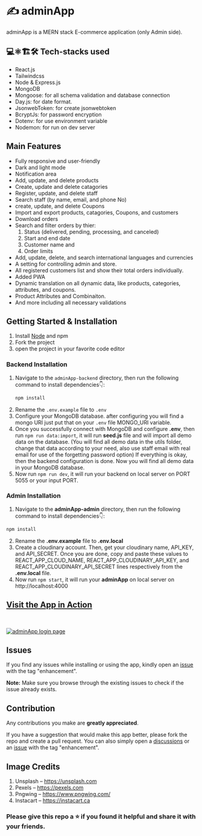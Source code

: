 # ✍️ adminApp

adminApp is a MERN stack E-commerce application (only Admin side).

## 💻⚛️🏗️🛠️ Tech-stacks used

- React.js
- Tailwindcss
- Node & Express.js
- MongoDB
- Mongoose: for all schema validation and database connection
- Day.js: for date format.
- JsonwebToken: for create jsonwebtoken
- BcryptJs: for password encryption
- Dotenv: for use environment variable
- Nodemon: for run on dev server

## Main Features

- Fully responsive and user-friendly
- Dark and light mode
- Notification area
- Add, update, and delete products
- Create, update and delete catagories
- Register, update, and delete staff
- Search staff (by name, email, and phone No)
- create, update, and delete Coupons
- Import and export products, catagories, Coupons, and customers
- Download orders
- Search and filter orders by thier:
  1. Status (delivered, pending, processing, and canceled)
  2. Start and end date
  3. Customer name and
  4. Order limits
- Add, update, delete, and search international languages and currencies
- A setting for controlling admin and store.
- All registered customers list and show their total orders individually.
- Added PWA
- Dynamic translation on all dynamic data, like products, categories, attributes, and coupons.
- Product Attributes and Combinaiton.
- And more including all necessary validations

## Getting Started & Installation

1. Install [Node](https://nodejs.org/en/) and npm
1. Fork the project
1. open the project in your favorite code editor

### Backend Installation

1. Navigate to the `adminApp-backend` directory, then run the following command to install dependencies👇:
   ```bash
   npm install
   ```
2. Rename the `.env.example` file to `.env`
3. Configure your MongoDB database. after configuring you will find a mongo URI just put that on your `.env` file MONGO_URI variable.
4. Once you successfully connect with MongoDB and configure **.env**, then run `npm run data:import`, it will run **seed.js** file and will import all demo data on the database. (You
   will find all demo data in the utils folder, change that data according to your need, also
   use staff email with real email for use of the forgetting password option) If everything is
   okay, then the backend configuration is done. Now you will find all demo data in your
   MongoDB database.
5. Now run `npm run dev`, it will run your backend on local server on PORT 5055 or your
   input PORT.

### Admin Installation

1. Navigate to the **adminApp-admin** directory, then run the following command to install dependencies👇:

```bash
npm install
```

2. Rename the **.env.example** file to **.env.local**
3. Create a cloudinary account. Then, get your cloudinary name, API_KEY, and API_SECRET. Once you are done, copy and paste these values to REACT_APP_CLOUD_NAME, REACT_APP_CLOUDINARY_API_KEY, and REACT_APP_CLOUDINARY_API_SECRET lines respectively from the **.env.local** file.
4. Now run `npm start`, it will run your **adminApp** on local server on http://localhost:4000

## [Visit the App in Action](https://mern-stack-admin.vercel.app/)

<br>

<a href="https://mern-stack-admin.vercel.app/" target="_blank"><img src="https://i.imgur.com/GLlU4Od.png" alt="adminApp login page"> </a>

## Issues

If you find any issues while installing or using the app, kindly open an [issue](https://github.com/Aklilu-Mandefro/ecommerce-app-mern/issues) with the tag "enhancement".

**Note:** Make sure you browse through the existing issues to check if the issue already exists.<br>

## Contribution

Any contributions you make are **greatly appreciated**.

If you have a suggestion that would make this app better, please fork the repo and
create a pull request. You can also simply open a [discussions](https://github.com/Aklilu-Mandefro/ecommerce-app-mern/discussions/) or an [issue](https://github.com/Aklilu-Mandefro/ecommerce-app-mern/issues) with the tag "enhancement".

## Image Credits

1. Unsplash – https://unsplash.com
2. Pexels – https://pexels.com
3. Pngwing – https://www.pngwing.com/
4. Instacart – https://instacart.ca

### Please give this repo a ⭐ if you found it helpful and share it with your friends.
